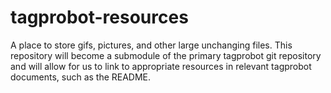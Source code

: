 # tagprobot-resources

A place to store gifs, pictures, and other large unchanging files. This repository will become a submodule of the primary tagprobot git repository and will allow for us to link to appropriate resources in relevant tagprobot documents, such as the README.
